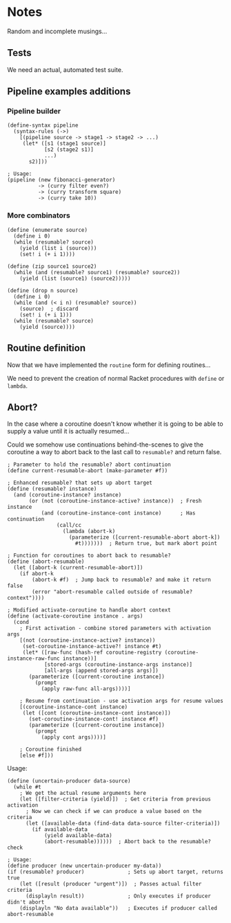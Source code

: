 # Notes

Random and incomplete musings...

## Tests

We need an actual, automated test suite.

## Pipeline examples additions

### Pipeline builder

```racket
(define-syntax pipeline
  (syntax-rules (->)
    [(pipeline source -> stage1 -> stage2 -> ...)
     (let* ([s1 (stage1 source)]
            [s2 (stage2 s1)]
            ...)
       s2)]))

; Usage:
(pipeline (new fibonacci-generator)
          -> (curry filter even?)
          -> (curry transform square)
          -> (curry take 10))
```

### More combinators

```racket
(define (enumerate source)
  (define i 0)
  (while (resumable? source)
    (yield (list i (source)))
    (set! i (+ i 1))))

(define (zip source1 source2)
  (while (and (resumable? source1) (resumable? source2))
    (yield (list (source1) (source2)))))

(define (drop n source)
  (define i 0)
  (while (and (< i n) (resumable? source))
    (source)  ; discard
    (set! i (+ i 1)))
  (while (resumable? source)
    (yield (source))))
```

## Routine definition

Now that we have implemented the `routine` form for defining routines...

We need to prevent the creation of normal Racket procedures with `define` or `lambda`.

## Abort?

In the case where a coroutine doesn't know whether it is going to be able to supply a value until it is actually resumed...

Could we somehow use continuations behind-the-scenes to give the coroutine a way to abort back to the last call to `resumable?` and return false.

```racket
; Parameter to hold the resumable? abort continuation
(define current-resumable-abort (make-parameter #f))

; Enhanced resumable? that sets up abort target
(define (resumable? instance)
  (and (coroutine-instance? instance)
       (or (not (coroutine-instance-active? instance))  ; Fresh instance
           (and (coroutine-instance-cont instance)      ; Has continuation
                (call/cc 
                  (lambda (abort-k)
                    (parameterize ([current-resumable-abort abort-k])
                      #t)))))))  ; Return true, but mark abort point

; Function for coroutines to abort back to resumable?
(define (abort-resumable)
  (let ([abort-k (current-resumable-abort)])
    (if abort-k
        (abort-k #f)  ; Jump back to resumable? and make it return false
        (error "abort-resumable called outside of resumable? context"))))

; Modified activate-coroutine to handle abort context
(define (activate-coroutine instance . args)
  (cond
    ; First activation - combine stored parameters with activation args
    [(not (coroutine-instance-active? instance))
     (set-coroutine-instance-active?! instance #t)
     (let* ([raw-func (hash-ref coroutine-registry (coroutine-instance-raw-func instance))]
            [stored-args (coroutine-instance-args instance)]
            [all-args (append stored-args args)])
       (parameterize ([current-coroutine instance])
         (prompt 
           (apply raw-func all-args))))]
    
    ; Resume from continuation - use activation args for resume values
    [(coroutine-instance-cont instance)
     (let ([cont (coroutine-instance-cont instance)])
       (set-coroutine-instance-cont! instance #f)
       (parameterize ([current-coroutine instance])
         (prompt
           (apply cont args))))]
    
    ; Coroutine finished
    [else #f]))
```

Usage:

```racket
(define (uncertain-producer data-source)
  (while #t
    ; We get the actual resume arguments here
    (let ([filter-criteria (yield)])  ; Get criteria from previous activation
      ; Now we can check if we can produce a value based on the criteria
      (let ([available-data (find-data data-source filter-criteria)])
        (if available-data
            (yield available-data)
            (abort-resumable))))))  ; Abort back to the resumable? check

; Usage:
(define producer (new uncertain-producer my-data))
(if (resumable? producer)              ; Sets up abort target, returns true
    (let ([result (producer "urgent")])  ; Passes actual filter criteria
      (displayln result))              ; Only executes if producer didn't abort
    (displayln "No data available"))   ; Executes if producer called abort-resumable
```

